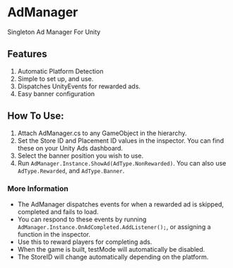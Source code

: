 # AdManager
Singleton Ad Manager For Unity

## Features
1. Automatic Platform Detection
2. Simple to set up, and use.
3. Dispatches UnityEvents for rewarded ads.
4. Easy banner configuration

## How To Use:
1. Attach AdManager.cs to any GameObject in the hierarchy.
2. Set the Store ID and Placement ID values in the inspector. You can find these on your Unity Ads dashboard.
3. Select the banner position you wish to use.
4. Run `AdManager.Instance.ShowAd(AdType.NonRewarded)`. You can also use `AdType.Rewarded`, and `AdType.Banner`.

### More Information
- The AdManager dispatches events for when a rewarded ad is skipped, completed and fails to load.
- You can respond to these events by running `AdManager.Instance.OnAdCompleted.AddListener();`, or assigning a function in the inspector.
- Use this to reward players for completing ads.
- When the game is built, testMode will automatically be disabled.
- The StoreID will change automatically depending on the platform.

